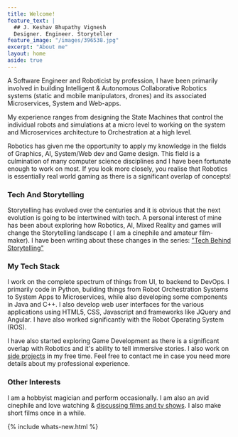 ```yaml
---
title: Welcome!
feature_text: |
  ## J. Keshav Bhupathy Vignesh
  Designer. Engineer. Storyteller
feature_image: "/images/396538.jpg"
excerpt: "About me"
layout: home
aside: true
---
```

A Software Engineer and Roboticist by profession, I have been primarily involved in building Intelligent & Autonomous Collaborative Robotics systems (static and mobile manipulators, drones) and its associated Microservices, System and Web-apps.

My experience ranges from designing the State Machines that control the individual robots and simulations at a micro level to working on the system and Microservices architecture to Orchestration at a high level.

Robotics has given me the opportunity to apply my knowledge in the fields of Graphics, AI, System/Web dev and Game design. This field is a culmination of many computer science disciplines and I have been fortunate enough to work on most. If you look more closely, you realise that Robotics is essentially real world gaming as there is a significant overlap of concepts!

### Tech And Storytelling
Storytelling has evolved over the centuries and it is obvious that the next evolution is going to be intertwined with tech. A personal interest of mine has been about exploring how Robotics, AI, Mixed Reality and games will change the Storytelling landscape ( I am a cinephile and amateur film-maker). I have been writing about these changes in the series: ["Tech Behind Storytelling"](/blog/tbs)

### My Tech Stack
I work on the complete spectrum of things from UI, to backend to DevOps. I primarily code in Python, building things from Robot Orchestration Systems to System Apps to Microservices, while also developing some components in Java and C++. I also develop web user interfaces for the various applications using HTML5, CSS, Javascript and frameworks like JQuery and Angular. I have also worked significantly with the Robot Operating System (ROS).

I have also started exploring Game Development as there is a significant overlap with Robotics and it's ability to tell immersive stories. I also work on [side projects](/blog/personal-projects) in my free time. Feel free to contact me in case you need more details about my professional experience.

### Other Interests
I am a hobbyist magician and perform occasionally. I am also an avid cinephile and love watching & [discussing films and tv shows](blog/watchlist/). I also make short films once in a while.

{% include whats-new.html %}
